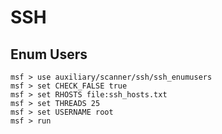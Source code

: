 # SSH




## Enum Users

```
msf > use auxiliary/scanner/ssh/ssh_enumusers
msf > set CHECK_FALSE true
msf > set RHOSTS file:ssh_hosts.txt
msf > set THREADS 25
msf > set USERNAME root
msf > run
```
